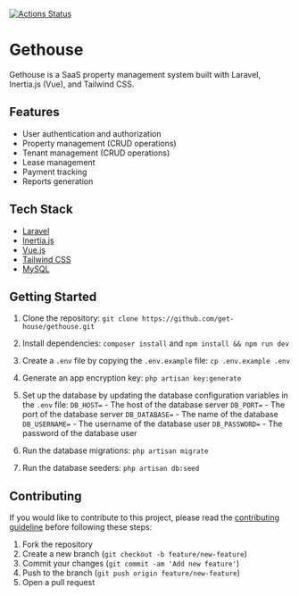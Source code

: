 [![Actions Status](https://github.com/get-house/gethouse/workflows/Gethouse/badge.svg)](https://github.com/get-house/gethouse/actions)

# Gethouse

Gethouse is a SaaS property management system built with Laravel, Inertia.js (Vue), and Tailwind CSS.

## Features

- User authentication and authorization
- Property management (CRUD operations)
- Tenant management (CRUD operations)
- Lease management
- Payment tracking
- Reports generation

## Tech Stack

- [Laravel](https://laravel.com/)
- [Inertia.js](https://inertiajs.com)
- [Vue.js](https://vuejs.org/)
- [Tailwind CSS](https://tailwindcss.com/)
- [MySQL](https://www.mysql.com/)

## Getting Started

1. Clone the repository:
   `git clone https://github.com/get-house/gethouse.git`

2. Install dependencies:
   `composer install` and
   `npm install && npm run dev`

3. Create a `.env` file by copying the `.env.example` file:
   `cp .env.example .env`

4. Generate an app encryption key:
   `php artisan key:generate`

5. Set up the database by updating the database configuration variables in the `.env` file:
   `DB_HOST=` - The host of the database server
   `DB_PORT=` - The port of the database server
   `DB_DATABASE=` - The name of the database
   `DB_USERNAME=` - The username of the database user
   `DB_PASSWORD=` - The password of the database user

6. Run the database migrations:
   `php artisan migrate`

7. Run the database seeders:
   `php artisan db:seed`

## Contributing

If you would like to contribute to this project, please read
the [contributing guideline](https://github.com/get-house/gethouse/blob/main/CONTRIBUTING.md) before following these
steps:

1. Fork the repository
2. Create a new branch (`git checkout -b feature/new-feature`)
3. Commit your changes (`git commit -am 'Add new feature'`)
4. Push to the branch (`git push origin feature/new-feature`)
5. Open a pull request
